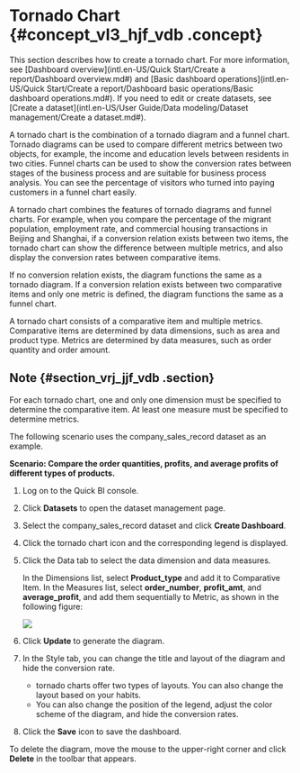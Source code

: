 # Tornado Chart {#concept_vl3_hjf_vdb .concept}

This section describes how to create a tornado chart. For more information, see [Dashboard overview](intl.en-US/Quick Start/Create a report/Dashboard overview.md#) and [Basic dashboard operations](intl.en-US/Quick Start/Create a report/Dashboard basic operations/Basic dashboard operations.md#). If you need to edit or create datasets, see [Create a dataset](intl.en-US/User Guide/Data modeling/Dataset management/Create a dataset.md#).

A tornado chart is the combination of a tornado diagram and a funnel chart. Tornado diagrams can be used to compare different metrics between two objects, for example, the income and education levels between residents in two cities. Funnel charts can be used to show the conversion rates between stages of the business process and are suitable for business process analysis. You can see the percentage of visitors who turned into paying customers in a funnel chart easily.

A tornado chart combines the features of tornado diagrams and funnel charts. For example, when you compare the percentage of the migrant population, employment rate, and commercial housing transactions in Beijing and Shanghai, if a conversion relation exists between two items, the tornado chart can show the difference between multiple metrics, and also display the conversion rates between comparative items.

If no conversion relation exists, the diagram functions the same as a tornado diagram. If a conversion relation exists between two comparative items and only one metric is defined, the diagram functions the same as a funnel chart.

A tornado chart consists of a comparative item and multiple metrics. Comparative items are determined by data dimensions, such as area and product type. Metrics are determined by data measures, such as order quantity and order amount.

## Note {#section_vrj_jjf_vdb .section}

For each tornado chart, one and only one dimension must be specified to determine the comparative item. At least one measure must be specified to determine metrics.

The following scenario uses the company\_sales\_record dataset as an example.

**Scenario: Compare the order quantities, profits, and average profits of different types of products.**

1.  Log on to the Quick BI console.
2.  Click **Datasets** to open the dataset management page.
3.  Select the company\_sales\_record dataset and click **Create Dashboard**.
4.  Click the tornado chart icon and the corresponding legend is displayed.
5.  Click the Data tab to select the data dimension and data measures.

    In the Dimensions list, select **Product\_type** and add it to Comparative Item. In the Measures list, select **order\_number**, **profit\_amt**, and **average\_profit**, and add them sequentially to Metric, as shown in the following figure:

    ![](http://static-aliyun-doc.oss-cn-hangzhou.aliyuncs.com/assets/img/9141/15447055541824_en-US.png)

6.  Click **Update** to generate the diagram.
7.  In the Style tab, you can change the title and layout of the diagram and hide the conversion rate.
    -   tornado charts offer two types of layouts. You can also change the layout based on your habits.
    -   You can also change the position of the legend, adjust the color scheme of the diagram, and hide the conversion rates.
8.  Click the **Save** icon to save the dashboard.

To delete the diagram, move the mouse to the upper-right corner and click **Delete** in the toolbar that appears.

